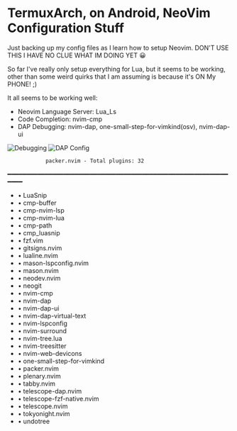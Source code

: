 # TermuxArch, on Android, NeoVim Configuration Stuff
Just backing up my config files as I learn how to setup Neovim.
DON'T USE THIS I HAVE NO CLUE WHAT IM DOING YET 😀

So far I've really only setup everything for Lua, but it seems to be working,
other than some weird quirks that I am assuming is because it's ON My PHONE! ;)

It all seems to be working  well:

* Neovim Language Server: Lua_Ls 
* Code Completion: nvim-cmp
* DAP Debugging: nvim-dap, one-small-step-for-vimkind(osv), nvim-dap-ui

![Debugging](https://github.com/wwkayak/NeoVimConfiguration/blob/master/Screenshot_20230225-002117_Termux.jpg?raw=true)
![DAP Config](https://github.com/wwkayak/NeoVimConfiguration/blob/master/Screenshot_20230225-003251_Termux.jpg?raw=true)


                packer.nvim - Total plugins: 32
 ━━━━━━━━━━━━━━━━━━━━━━━━━━━━━━━━━━━━━━━━━━━━━━━━━━━━━━━━━━━━━━━
* • LuaSnip
* • cmp-buffer
* • cmp-nvim-lsp
* • cmp-nvim-lua
* • cmp-path
* • cmp_luasnip
* • fzf.vim
* • gitsigns.nvim
* • lualine.nvim
* • mason-lspconfig.nvim
* • mason.nvim
* • neodev.nvim
* • neogit
* • nvim-cmp
* • nvim-dap
* • nvim-dap-ui
* • nvim-dap-virtual-text
* • nvim-lspconfig
* • nvim-surround
* • nvim-tree.lua
* • nvim-treesitter
* • nvim-web-devicons
* • one-small-step-for-vimkind
* • packer.nvim
* • plenary.nvim
* • tabby.nvim
* • telescope-dap.nvim
* • telescope-fzf-native.nvim
* • telescope.nvim
* • tokyonight.nvim
* • undotree
